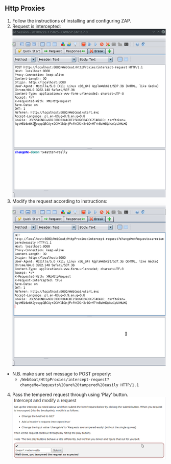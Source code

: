 ## Http Proxies
1. Follow the instructions of installing and configuring ZAP.
2. Request is intercepted:
![](Img/webgoat_http_proxy.png)
3. Modify the request according to instructions:
![](Img/webgoat_http_proxy_after.png)
* N.B. make sure set message to POST properly:
  * `/WebGoat/HttpProxies/intercept-request?changeMe=Requests%20are%20tampered%20easily HTTP/1.1`
4. Pass the tempered request through using ‘Play’ button.
![](Img/webgoat_proxy_success.png)
